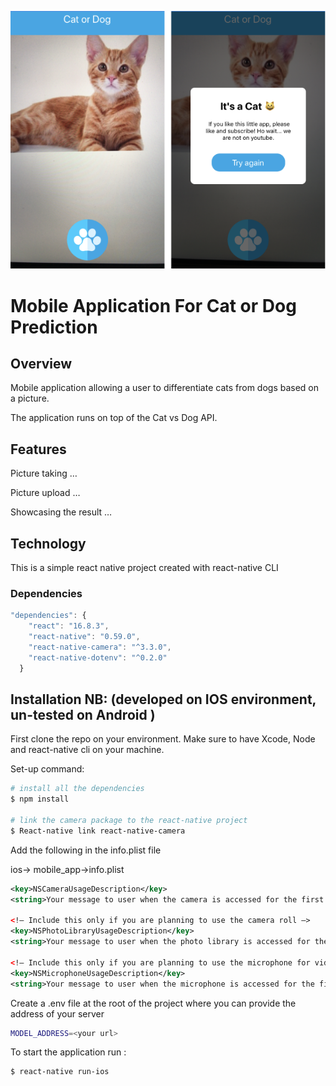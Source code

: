 


![](./readmeAssets/Image.png)
# Mobile Application For Cat or Dog Prediction
## Overview
Mobile application allowing a user to differentiate cats from dogs based on a picture.

The application runs on top of the Cat vs Dog API.

## Features
Picture taking …

Picture upload …

Showcasing the result …

## Technology 
This is a simple react native project created with react-native CLI

### Dependencies
```javascript
"dependencies": {
    "react": "16.8.3",
    "react-native": "0.59.0",
    "react-native-camera": "^3.3.0",
    "react-native-dotenv": "^0.2.0"
  }
```

## Installation NB: (developed on IOS environment, un-tested on Android )
First clone the repo on your environment. Make sure to have Xcode,  Node and react-native cli on your machine.

Set-up command:
```bash
# install all the dependencies
$ npm install

# link the camera package to the react-native project
$ React-native link react-native-camera
```

Add the following in the info.plist file 

 ios-> mobile_app->info.plist
```xml
<key>NSCameraUsageDescription</key>
<string>Your message to user when the camera is accessed for the first time</string>

<!— Include this only if you are planning to use the camera roll —>
<key>NSPhotoLibraryUsageDescription</key>
<string>Your message to user when the photo library is accessed for the first time</string>

<!— Include this only if you are planning to use the microphone for video recording —>
<key>NSMicrophoneUsageDescription</key>
<string>Your message to user when the microphone is accessed for the first time</string>
```

Create a .env file at the root of the project where you can provide the address of your server
```bash
MODEL_ADDRESS=<your url>
```

To start the application run :
```bash
$ react-native run-ios
```



